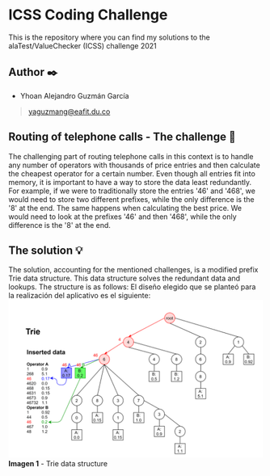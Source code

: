 # ICSS Coding Challenge
This is the repository where you can find my solutions to the alaTest/ValueChecker (ICSS) challenge 2021

## Author :black_nib:
- Yhoan Alejandro Guzmán García
> yaguzmang@eafit.du.co

## Routing of telephone calls - The challenge :memo:
The challenging part of routing telephone calls in this context is to handle any number of operators with thousands of price entries and then calculate the cheapest operator for a certain number. 
Even though all entries fit into memory, it is important to have a way to store the data least redundantly. For example, if we were to traditionally store the entries '46' and '468', we would need to store two different prefixes, while the only difference is the '8' at the end. The same happens when calculating the best price. We would need to look at the prefixes '46' and then '468', while the only difference is the '8' at the end.

## The solution :bulb:
The solution, accounting for the mentioned challenges, is a modified prefix Trie data structure. This data structure solves the redundant data and lookups.
The structure is as follows: 
El diseño elegido que se planteó para la realización del aplicativo es el siguiente:
![](Images/data_structure.png)
**Imagen 1** - Trie data structure
